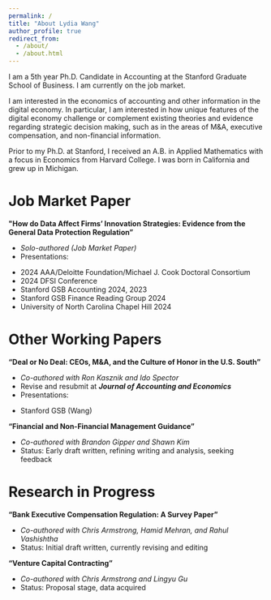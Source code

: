 ```yaml
---
permalink: /
title: "About Lydia Wang"
author_profile: true
redirect_from: 
  - /about/
  - /about.html
---
```


I am a 5th year Ph.D. Candidate in Accounting at the Stanford Graduate School of Business. I am currently on the job market.

I am interested in the economics of accounting and other information in the digital economy. In particular, I am interested in how unique features of the digital economy challenge or complement existing theories and evidence regarding strategic decision making, such as in the areas of M&A, executive compensation, and non-financial information.

Prior to my Ph.D. at Stanford, I received an A.B. in Applied Mathematics with a focus in Economics from Harvard College. I was born in California and grew up in Michigan.


Job Market Paper
======
**"How do Data Affect Firms’ Innovation Strategies: Evidence from the General Data Protection Regulation”**

*	_Solo-authored (Job Market Paper)_
*	Presentations:
  + 2024 AAA/Deloitte Foundation/Michael J. Cook Doctoral Consortium
  + 2024 DFSI Conference
  + Stanford GSB Accounting 2024, 2023
  + Stanford GSB Finance Reading Group 2024
  + University of North Carolina Chapel Hill 2024




Other Working Papers
======
**“Deal or No Deal: CEOs, M&A, and the Culture of Honor in the U.S. South”**

*	_Co-authored with Ron Kasznik and Ido Spector_
*	Revise and resubmit at _**Journal of Accounting and Economics**_
*	Presentations:
  + Stanford GSB (Wang)


**“Financial and Non-Financial Management Guidance”**
*	_Co-authored with Brandon Gipper and Shawn Kim_
*	Status: Early draft written, refining writing and analysis, seeking feedback




Research in Progress
======
**“Bank Executive Compensation Regulation: A Survey Paper”**
*	_Co-authored with Chris Armstrong, Hamid Mehran, and Rahul Vashishtha_
*	Status: Initial draft written, currently revising and editing


**“Venture Capital Contracting”**
*	_Co-authored with Chris Armstrong and Lingyu Gu_
*	Status: Proposal stage, data acquired


